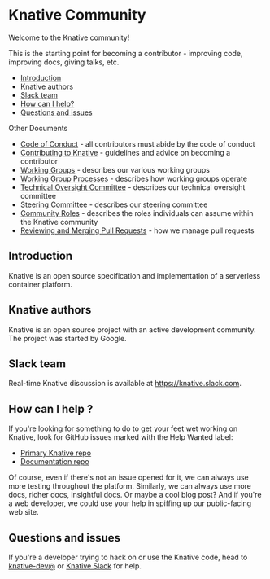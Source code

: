 # Knative Community

Welcome to the Knative community!

This is the starting point for becoming a contributor - improving code,
improving docs, giving talks, etc.

*   [Introduction](#introduction)
*   [Knative authors](#knative-authors)
*   [Slack team](#slack-team)
*   [How can I help?](#how-can-i-help-)
*   [Questions and issues](#questions-and-issues)

Other Documents

*   [Code of Conduct](CODE-OF-CONDUCT.md) - all contributors must abide by the
    code of conduct
*   [Contributing to Knative](CONTRIBUTING.md) - guidelines and advice on
    becoming a contributor
*   [Working Groups](WORKING-GROUPS.md) - describes our various working groups
*   [Working Group Processes](WORKING-GROUP-PROCESSES.md) - describes how
    working groups operate
*   [Technical Oversight Committee](TECH-OVERSIGHT-COMMITTEE.md) - describes our
    technical oversight committee
*   [Steering Committee](STEERING-COMMITTEE.md) - describes our steering
    committee
*   [Community Roles](ROLES.md) - describes the roles individuals can assume
    within the Knative community
*   [Reviewing and Merging Pull Requests](REVIEWING.md) - how we manage pull
    requests

## Introduction

Knative is an open source specification and implementation of a serverless
container platform.

<!-- TODO Visit [knative.dev](https://knative.dev) for in-depth information about using
Knative. -->

## Knative authors

Knative is an open source project with an active development community. The
project was started by Google.

## Slack team

Real-time Knative discussion is available at https://knative.slack.com.

<!-- TODO ## Community meeting

We have [PUBLIC](TODO) and [RECORDED](TODO) bi-weekly community meetings every
other TODO. Meeting agendas and notes can be accessed in the [working
doc](TODO).

Map that to your local time with this [timezone
table](https://www.google.com/search?q=TODO). -->

## How can I help ?

<!-- TODO See our [community page](https://knative.dev/community) for ways to get involved
in our community. -->

<!-- TODO To dig deeper, check the
[architecture](https://knative.dev/docs/concepts/what-is-knative/overview.html#architecture)
and read some [design docs](./CONTRIBUTING.md#design-documents). -->

If you're looking for something to do to get your feet wet working on Knative,
look for GitHub issues marked with the Help Wanted label:

*   [Primary Knative
    repo](https://github.com/knative/serving/issues?q=is%3Aopen+is%3Aissue+label%3A%22community%2Fhelp+wanted%22)
*   [Documentation
    repo](https://github.com/knative/serving.dev/issues?q=is%3Aopen+is%3Aissue+label%3A%22help+wanted%22)

Of course, even if there's not an issue opened for it, we can always use more
testing throughout the platform. Similarly, we can always use more docs, richer
docs, insightful docs. Or maybe a cool blog post? And if you're a web developer,
we could use your help in spiffing up our public-facing web site.

## Questions and issues

<!-- TODO If you've got questions or issues with using Knative, checkout our [help
page](https://knative.dev/help). -->

If you're a developer trying to hack on or use the Knative code, head to
[knative-dev@](https://groups.google.com/forum/#!forum/knative-dev) or [Knative
Slack](https://knative.slack.com) for help.
